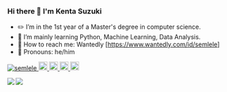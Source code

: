 ### Hi there 👋 I'm Kenta Suzuki

- ✏️ I’m in the 1st year of a Master's degree in computer science.
- 🌱 I’m mainly learning Python, Machine Learning, Data Analysis.
- 📮 How to reach me: Wantedly [https://www.wantedly.com/id/semlele]
- 🕺 Pronouns: he/him

<p align="left"> 
  <a href="https://github.com/semlele/semlele/">
    <img src="https://komarev.com/ghpvc/?username=semlele" alt="semlele" />
  </a>
  <a href="http://twitter.com/suzu_bofetada">
    <img height="20" src="https://img.shields.io/twitter/follow/suzu_bofetada?label=Twitter&logo=twitter&style=flat" />
  </a>
  <a href="https://github.com/semlele">
    <img height="20" src="https://img.shields.io/github/followers/semlele?label=follow&logo=github&style=flat" />
  </a>
  <a href="http://qiita.com/SK_osushi">
    <img height="20" src="https://qiita-badge.apiapi.app/s/SK_osushi/posts.svg" />
  </a>
  <//qiita.com/SK_osushi">
    <img height="20" src="https://qiita-badge.apiapi.app/s/SK_osushi/contributions.svg" />
  </a>
</p>

  
  
<a href="https://github.com/anuraghazra/github-readme-stats">
  <img align="left" src="https://github-readme-stats.vercel.app/api?username=semlele&count_private=true&show_icons=true&theme=panda" />
</a>
<a href="https://github.com/anuraghazra/github-readme-stats">
  <img align="left" src="https://github-readme-stats.vercel.app/api/top-langs/?username=semlele&theme=panda" />
</a>

